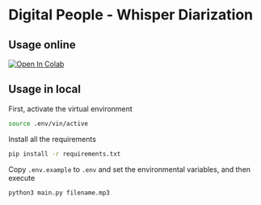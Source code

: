 # Digital People - Whisper Diarization

## Usage online

[![Open In Colab](https://colab.research.google.com/assets/colab-badge.svg)](https://colab.research.google.com/github/luca-martinelli-09/whisper-diarization/blob/main/main.ipynb)

## Usage in local

First, activate the virtual environment

```bash
source .env/vin/active
```

Install all the requirements

```bash
pip install -r requirements.txt
```

Copy `.env.example` to `.env` and set the environmental variables, and then execute

```bash
python3 main.py filename.mp3
```
